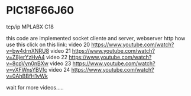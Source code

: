 # PIC18F66J60
tcp/ip MPLABX C18

this code are implemented socket cliente and server, webserver http
how use this click on this link:
video 20
https://www.youtube.com/watch?v=bw4drnXNRU8
video 21
https://www.youtube.com/watch?v=Z8jerYzHvA4
video 22
https://www.youtube.com/watch?v=8cpVyn0nBXw
video 23
https://www.youtube.com/watch?v=vXFWnsYBVfc
video 24
https://www.youtube.com/watch?v=0AhBBfH1vWk

wait for more videos.....
